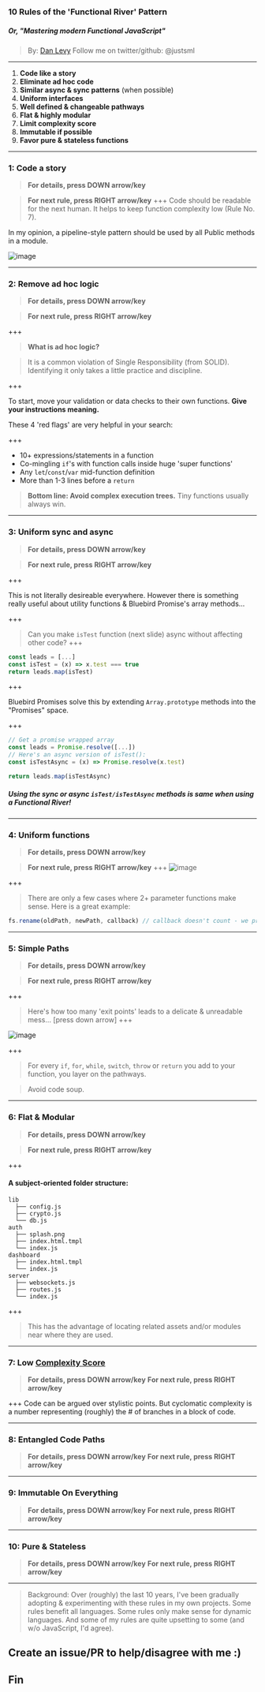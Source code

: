 ### 10 Rules of the 'Functional River' Pattern
##### _Or, "Mastering modern Functional JavaScript"_

> By: [Dan Levy](http://www.danlevy.net)
> Follow me on twitter/github: @justsml

---

1. **Code like a story**
1. **Eliminate ad hoc code**
1. **Similar async & sync patterns** (when possible)
1. **Uniform interfaces**
1. **Well defined & changeable pathways**
1. **Flat & highly modular**
1. **Limit complexity score**
1. **Immutable if possible**
1. **Favor pure & stateless functions**

---

### 1: Code a story
> **For details, press DOWN arrow/key**

> **For next rule, press RIGHT arrow/key**
+++
Code should be readable for the next human. It helps to keep function complexity low (Rule No. 7).

In my opinion, a pipeline-style pattern should be used by all Public methods in a module.

![image](https://user-images.githubusercontent.com/397632/28991302-31268d8e-7943-11e7-9d67-28e172f9cbf2.png)

---

### 2: Remove ad hoc logic
> **For details, press DOWN arrow/key**

> **For next rule, press RIGHT arrow/key**

+++

> **What is ad hoc logic?**

> It is a common violation of Single Responsibility (from SOLID). Identifying it only takes a little practice and discipline.

+++

To start, move your validation or data checks to their own functions. **Give your instructions meaning.**

These 4 'red flags' are very helpful in your search:

+++

* 10+ expressions/statements in a function
* Co-mingling `if`'s with function calls inside huge 'super functions'
* Any `let`/`const`/`var` mid-function definition
* More than 1-3 lines before a `return`

> **Bottom line: Avoid complex execution trees.** Tiny functions usually always win.

---

### 3: Uniform sync and async
> **For details, press DOWN arrow/key**

> **For next rule, press RIGHT arrow/key**

+++

This is not literally desireable everywhere.
However there is something really useful about utility functions & Bluebird Promise's array methods...

+++

> Can you make `isTest` function (next slide) async without affecting other code?
+++

```js
const leads = [...]
const isTest = (x) => x.test === true
return leads.map(isTest)
```

+++

Bluebird Promises solve this by extending `Array.prototype` methods into the "Promises" space.

+++
```js
// Get a promise wrapped array
const leads = Promise.resolve([...])
// Here's an async version of isTest():
const isTestAsync = (x) => Promise.resolve(x.test)

return leads.map(isTestAsync)
```

##### Using the sync or async `isTest/isTestAsync` methods is same when using a Functional River!

---


### 4: Uniform functions
> **For details, press DOWN arrow/key**

> **For next rule, press RIGHT arrow/key**
+++
![image](https://user-images.githubusercontent.com/397632/29053594-34356f14-7bae-11e7-86df-cfe252d5f2bf.png)

+++
> There are only a few cases where 2+ parameter functions make sense.
> Here is a great example:
```js
fs.rename(oldPath, newPath, callback) // callback doesn't count - we promisify
```

---

### 5: Simple Paths
> **For details, press DOWN arrow/key**

> **For next rule, press RIGHT arrow/key**

+++
> Here's how too many 'exit points' leads to a delicate & unreadable mess... [press down arrow]
+++

![image](https://user-images.githubusercontent.com/397632/29008531-cd2b0cbc-7ad5-11e7-83fb-baa222d13cd3.png)

+++

> For every `if`, `for`, `while`, `switch`, `throw` or `return` you add to your function, you layer on the pathways.

> Avoid code soup.

---

### 6: Flat & Modular
> **For details, press DOWN arrow/key**

> **For next rule, press RIGHT arrow/key**

+++

#### A subject-oriented folder structure:

```
lib
  ├── config.js
  ├── crypto.js
  └── db.js
auth
  ├── splash.png
  ├── index.html.tmpl
  └── index.js
dashboard
  ├── index.html.tmpl
  └── index.js
server
  ├── websockets.js
  ├── routes.js
  └── index.js
```

+++

> This has the advantage of locating related assets and/or modules near where they are used.

---

### 7: Low [Complexity Score](https://dzone.com/articles/measuring-code-complexity)
> **For details, press DOWN arrow/key**
> **For next rule, press RIGHT arrow/key**

+++
Code can be argued over stylistic points. But cyclomatic complexity is a number representing (roughly) the # of branches in a block of code.

---

### 8: Entangled Code Paths
> **For details, press DOWN arrow/key**
> **For next rule, press RIGHT arrow/key**

---

### 9: Immutable On Everything
> **For details, press DOWN arrow/key**
> **For next rule, press RIGHT arrow/key**

---

### 10: Pure & Stateless
> **For details, press DOWN arrow/key**
> **For next rule, press RIGHT arrow/key**

---

> Background: Over (roughly) the last 10 years, I've been gradually adopting & experimenting with these rules in my own projects.
Some rules benefit all languages. Some rules only make sense for dynamic languages.
And some of my rules are quite upsetting to some (and w/o JavaScript, I'd agree).

Create an issue/PR to help/disagree with me :)
---

## Fin
